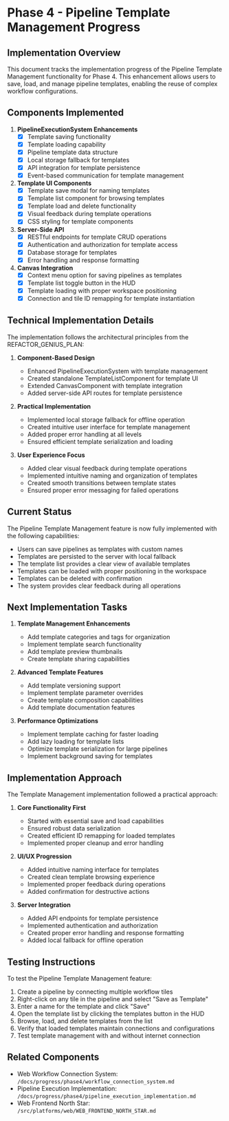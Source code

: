 # Phase 4 - Pipeline Template Management Progress

## Implementation Overview

This document tracks the implementation progress of the Pipeline Template Management functionality for Phase 4. This enhancement allows users to save, load, and manage pipeline templates, enabling the reuse of complex workflow configurations.

## Components Implemented

1. **PipelineExecutionSystem Enhancements**
   - [x] Template saving functionality
   - [x] Template loading capability
   - [x] Pipeline template data structure
   - [x] Local storage fallback for templates
   - [x] API integration for template persistence
   - [x] Event-based communication for template management

2. **Template UI Components**
   - [x] Template save modal for naming templates
   - [x] Template list component for browsing templates
   - [x] Template load and delete functionality
   - [x] Visual feedback during template operations
   - [x] CSS styling for template components

3. **Server-Side API**
   - [x] RESTful endpoints for template CRUD operations
   - [x] Authentication and authorization for template access
   - [x] Database storage for templates
   - [x] Error handling and response formatting

4. **Canvas Integration**
   - [x] Context menu option for saving pipelines as templates
   - [x] Template list toggle button in the HUD
   - [x] Template loading with proper workspace positioning
   - [x] Connection and tile ID remapping for template instantiation

## Technical Implementation Details

The implementation follows the architectural principles from the REFACTOR_GENIUS_PLAN:

1. **Component-Based Design**
   - Enhanced PipelineExecutionSystem with template management
   - Created standalone TemplateListComponent for template UI
   - Extended CanvasComponent with template integration
   - Added server-side API routes for template persistence

2. **Practical Implementation**
   - Implemented local storage fallback for offline operation
   - Created intuitive user interface for template management
   - Added proper error handling at all levels
   - Ensured efficient template serialization and loading

3. **User Experience Focus**
   - Added clear visual feedback during template operations
   - Implemented intuitive naming and organization of templates
   - Created smooth transitions between template states
   - Ensured proper error messaging for failed operations

## Current Status

The Pipeline Template Management feature is now fully implemented with the following capabilities:

- Users can save pipelines as templates with custom names
- Templates are persisted to the server with local fallback
- The template list provides a clear view of available templates
- Templates can be loaded with proper positioning in the workspace
- Templates can be deleted with confirmation
- The system provides clear feedback during all operations

## Next Implementation Tasks

1. **Template Management Enhancements**
   - Add template categories and tags for organization
   - Implement template search functionality
   - Add template preview thumbnails
   - Create template sharing capabilities

2. **Advanced Template Features**
   - Add template versioning support
   - Implement template parameter overrides
   - Create template composition capabilities
   - Add template documentation features

3. **Performance Optimizations**
   - Implement template caching for faster loading
   - Add lazy loading for template lists
   - Optimize template serialization for large pipelines
   - Implement background saving for templates

## Implementation Approach

The Template Management implementation followed a practical approach:

1. **Core Functionality First**
   - Started with essential save and load capabilities
   - Ensured robust data serialization
   - Created efficient ID remapping for loaded templates
   - Implemented proper cleanup and error handling

2. **UI/UX Progression**
   - Added intuitive naming interface for templates
   - Created clean template browsing experience
   - Implemented proper feedback during operations
   - Added confirmation for destructive actions

3. **Server Integration**
   - Added API endpoints for template persistence
   - Implemented authentication and authorization
   - Created proper error handling and response formatting
   - Added local fallback for offline operation

## Testing Instructions

To test the Pipeline Template Management feature:

1. Create a pipeline by connecting multiple workflow tiles
2. Right-click on any tile in the pipeline and select "Save as Template"
3. Enter a name for the template and click "Save"
4. Open the template list by clicking the templates button in the HUD
5. Browse, load, and delete templates from the list
6. Verify that loaded templates maintain connections and configurations
7. Test template management with and without internet connection

## Related Components

- Web Workflow Connection System: `/docs/progress/phase4/workflow_connection_system.md`
- Pipeline Execution Implementation: `/docs/progress/phase4/pipeline_execution_implementation.md`
- Web Frontend North Star: `/src/platforms/web/WEB_FRONTEND_NORTH_STAR.md` 